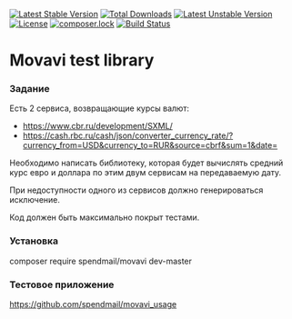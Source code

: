 [![Latest Stable Version](https://poser.pugx.org/spendmail/movavi/v/stable)](https://packagist.org/packages/spendmail/movavi)
[![Total Downloads](https://poser.pugx.org/spendmail/movavi/downloads)](https://packagist.org/packages/spendmail/movavi)
[![Latest Unstable Version](https://poser.pugx.org/spendmail/movavi/v/unstable)](https://packagist.org/packages/spendmail/movavi)
[![License](https://poser.pugx.org/spendmail/movavi/license)](https://packagist.org/packages/spendmail/movavi)
[![composer.lock](https://poser.pugx.org/spendmail/movavi/composerlock)](https://packagist.org/packages/spendmail/movavi)
[![Build Status](https://img.shields.io/travis/spendmail/movavi.svg)](https://travis-ci.org/spendmail/movavi)

# Movavi test library

### Задание
Есть 2 сервиса, возвращающие курсы валют:
 + https://www.cbr.ru/development/SXML/
 + https://cash.rbc.ru/cash/json/converter_currency_rate/?currency_from=USD&currency_to=RUR&source=cbrf&sum=1&date=

Необходимо написать библиотеку, которая будет вычислять средний курс евро и доллара по этим двум сервисам на передаваемую дату. 

При недоступности одного из сервисов должно генерироваться исключение. 

Код должен быть максимально покрыт тестами.

### Установка
composer require spendmail/movavi dev-master

### Тестовое приложение
https://github.com/spendmail/movavi_usage
